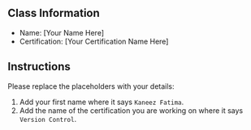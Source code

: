 ## Class Information
- Name: [Your Name Here]  
- Certification: [Your Certification Name Here]  

## Instructions
Please replace the placeholders with your details:
1. Add your first name where it says `Kaneez Fatima`.  
2. Add the name of the certification you are working on where it says `Version Control`.  
